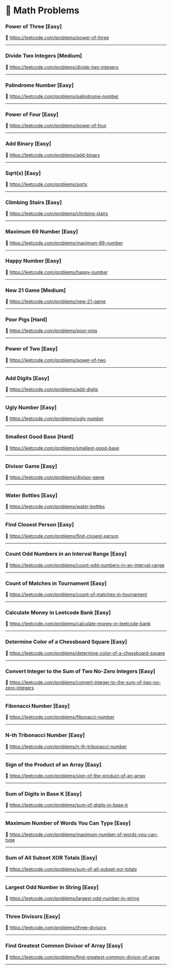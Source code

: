 # 🔗 Math Problems

### Power of Three [Easy]

🔗 https://leetcode.com/problems/power-of-three

---

### Divide Two Integers [Medium]

🔗 https://leetcode.com/problems/divide-two-integers

---

### Palindrome Number [Easy]

🔗 https://leetcode.com/problems/palindrome-number

---

### Power of Four [Easy]

🔗 https://leetcode.com/problems/power-of-four

---

### Add Binary [Easy]

🔗 https://leetcode.com/problems/add-binary

---

### Sqrt(x) [Easy]

🔗 https://leetcode.com/problems/sqrtx

---

### Climbing Stairs [Easy]

🔗 https://leetcode.com/problems/climbing-stairs

---

### Maximum 69 Number [Easy]

🔗 https://leetcode.com/problems/maximum-69-number

---

### Happy Number [Easy]

🔗 https://leetcode.com/problems/happy-number

---

### New 21 Game [Medium]

🔗 https://leetcode.com/problems/new-21-game

---

### Poor Pigs [Hard]

🔗 https://leetcode.com/problems/poor-pigs

---

### Power of Two [Easy]

🔗 https://leetcode.com/problems/power-of-two

---

### Add Digits [Easy]

🔗 https://leetcode.com/problems/add-digits

---

### Ugly Number [Easy]

🔗 https://leetcode.com/problems/ugly-number

---

### Smallest Good Base [Hard]

🔗 https://leetcode.com/problems/smallest-good-base

---

### Divisor Game [Easy]

🔗 https://leetcode.com/problems/divisor-game

---

### Water Bottles [Easy]

🔗 https://leetcode.com/problems/water-bottles

---

### Find Closest Person [Easy]

🔗 https://leetcode.com/problems/find-closest-person

---

### Count Odd Numbers in an Interval Range [Easy]

🔗 https://leetcode.com/problems/count-odd-numbers-in-an-interval-range

---

### Count of Matches in Tournament [Easy]

🔗 https://leetcode.com/problems/count-of-matches-in-tournament

---

### Calculate Money in Leetcode Bank [Easy]

🔗 https://leetcode.com/problems/calculate-money-in-leetcode-bank

---

### Determine Color of a Chessboard Square [Easy]

🔗 https://leetcode.com/problems/determine-color-of-a-chessboard-square

---

### Convert Integer to the Sum of Two No-Zero Integers [Easy]

🔗 https://leetcode.com/problems/convert-integer-to-the-sum-of-two-no-zero-integers

---

### Fibonacci Number [Easy]

🔗 https://leetcode.com/problems/fibonacci-number

---

### N-th Tribonacci Number [Easy]

🔗 https://leetcode.com/problems/n-th-tribonacci-number

---

### Sign of the Product of an Array [Easy]

🔗 https://leetcode.com/problems/sign-of-the-product-of-an-array

---

### Sum of Digits in Base K [Easy]

🔗 https://leetcode.com/problems/sum-of-digits-in-base-k

---

### Maximum Number of Words You Can Type [Easy]

🔗 https://leetcode.com/problems/maximum-number-of-words-you-can-type

---

### Sum of All Subset XOR Totals [Easy]

🔗 https://leetcode.com/problems/sum-of-all-subset-xor-totals

---

### Largest Odd Number in String [Easy]

🔗 https://leetcode.com/problems/largest-odd-number-in-string

---

### Three Divisors [Easy]

🔗 https://leetcode.com/problems/three-divisors

---

### Find Greatest Common Divisor of Array [Easy]

🔗 https://leetcode.com/problems/find-greatest-common-divisor-of-array

---
